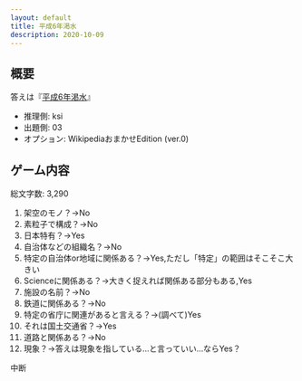 ```yaml
---
layout: default
title: 平成6年渇水
description: 2020-10-09
---
```


## 概要

答えは『[平成6年渇水](https://ja.wikipedia.org/wiki/%E5%B9%B3%E6%88%906%E5%B9%B4%E6%B8%87%E6%B0%B4)』

- 推理側: ksi
- 出題側: 03
- オプション: WikipediaおまかせEdition (ver.0)

## ゲーム内容

総文字数: 3,290

1. 架空のモノ？→No
2. 素粒子で構成？→No
3. 日本特有？→Yes
4. 自治体などの組織名？→No
5. 特定の自治体or地域に関係ある？→Yes,ただし「特定」の範囲はそこそこ大きい
6. Scienceに関係ある？→大きく捉えれば関係ある部分もある,Yes
7. 施設の名前？→No
8. 鉄道に関係ある？→No
9. 特定の省庁に関連があると言える？→(調べて)Yes
10. それは国土交通省？→Yes
11. 道路と関係ある？→No
12. 現象？→答えは現象を指している…と言っていい…ならYes？

中断
